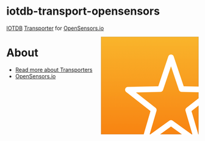 # iotdb-transport-opensensors
[IOTDB](https://github.com/dpjanes/node-iotdb) 
[Transporter](https://github.com/dpjanes/node-iotdb/blob/master/docs/transporters.md)
for
[OpenSensors.io](https://www.opensensors.io/)

<img src="https://raw.githubusercontent.com/dpjanes/iotdb-homestar/master/docs/HomeStar.png" align="right" />

# About

* [Read more about Transporters](https://github.com/dpjanes/node-iotdb/blob/master/docs/transporters.md)
* [OpenSensors.io](https://www.opensensors.io/)

